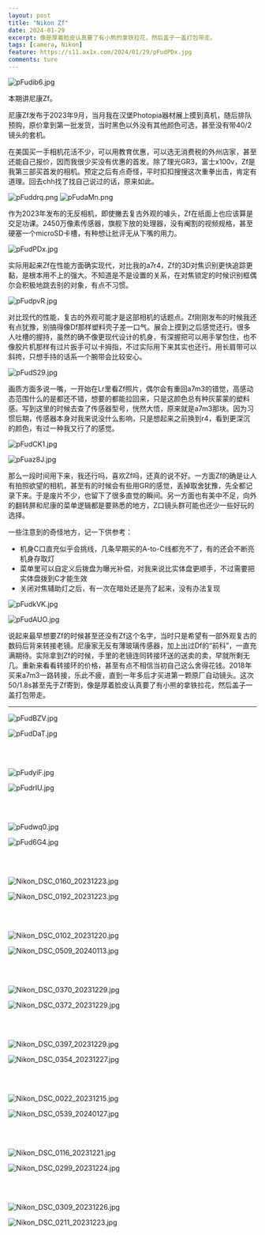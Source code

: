 ```yaml
---
layout: post
title: "Nikon Zf"
date: 2024-01-29
excerpt: 像是厚着脸皮认真要了有小熊的拿铁拉花，然后盖子一盖打包带走。
tags: [camera, Nikon]
feature: https://s11.ax1x.com/2024/01/29/pFudPDx.jpg
comments: ture
---
```




![pFudib6.jpg](https://s11.ax1x.com/2024/01/29/pFudib6.jpg)

本期讲尼康Zf。

尼康Zf发布于2023年9月，当月我在汉堡Photopia器材展上摸到真机，随后排队预购，原价拿到第一批发货，当时黑色以外没有其他颜色可选，甚至没有带40/2镜头的套机。

在美国买一手相机花活不少，可以用教育优惠，可以选无消费税的外州店家，甚至还能自己报价，因而我很少买没有优惠的首发。除了理光GR3，富士x100v，Zf是我第三部买首发的相机。预定之后有点奇怪，平时扣扣搜搜这次重拳出击，肯定有道理。回去chh找了找自己说过的话，原来如此。

![pFuddrq.png](https://s11.ax1x.com/2024/01/29/pFuddrq.png)
![pFudaMn.png](https://s11.ax1x.com/2024/01/29/pFudaMn.png)

作为2023年发布的无反相机，即使撇去复古外观的噱头，Zf在纸面上也应该算是交足功课。2450万像素传感器，旗舰下放的处理器，没有阉割的视频规格，甚至硬塞一个microSD卡槽，有种想让批评无从下嘴的用力。

![pFudPDx.jpg](https://s11.ax1x.com/2024/01/29/pFudPDx.jpg)

实际用起来Zf在性能方面确实现代，对比我的a7r4，Zf的3D对焦识别更快追踪更黏，是根本用不上的强大。不知道是不是设置的关系，在对焦锁定的时候识别框偶尔会积极地跳去别的对象，有点不习惯。

![pFudpvR.jpg](https://s11.ax1x.com/2024/01/29/pFudpvR.jpg)

对比现代的性能，复古的外观可能才是这部相机的话题点。Zf刚刚发布的时候我还有点犹豫，别搞得像Df那样塑料壳子差一口气。展会上摸到之后感觉还行。很多人吐槽的握持，虽然的确不像更现代设计的机身，有深握把可以用手掌包住，也不像胶片机那样有过片扳手可以卡拇指，不过实际用下来其实也还行。用长肩带可以斜挎，只想手持的话系一个腕带会比较安心。

![pFudS29.jpg](https://s11.ax1x.com/2024/01/29/pFudS29.jpg)

画质方面多说一嘴，一开始在Lr里看Zf照片，偶尔会有重回a7m3的错觉，高感动态范围什么的是都还不错，想要的都能拉回来，只是这颜色总有种灰蒙蒙的塑料感。写到这里的时候去查了传感器型号，恍然大悟，原来就是a7m3那块。因为习惯后期，传感器本身对我来说没什么影响，只是想起来之前换到r4，看到更深沉的颜色，有过一种我又行了的感觉。

![pFudCK1.jpg](https://s11.ax1x.com/2024/01/29/pFudCK1.jpg)

![pFuaz8J.jpg](https://s11.ax1x.com/2024/01/29/pFuaz8J.jpg)

那么一段时间用下来，我还行吗，喜欢Zf吗，还真的说不好。一方面Zf的确是让人有拍照欲望的相机，甚至有的时候会有些用GR的感觉，丢掉取舍犹豫，先全都记录下来。于是废片不少，也留下了很多直觉的瞬间。另一方面也有美中不足，向外的翻转屏和尼康的菜单逻辑都是要熟悉的地方，Z口镜头群可能也还少一些好玩的选择。

一些注意到的奇怪地方，记一下供参考：

- 机身C口直充似乎会挑线，几条早期买的A-to-C线都充不了，有的还会不断亮机身存取灯
- 菜单里可以自定义后拨盘为曝光补偿，对我来说比实体盘更顺手，不过需要把实体盘拨到C才能生效
- 关闭对焦辅助灯之后，有一次在暗处还是亮了起来，没有办法复现

![pFudkVK.jpg](https://s11.ax1x.com/2024/01/29/pFudkVK.jpg)

![pFudAUO.jpg](https://s11.ax1x.com/2024/01/29/pFudAUO.jpg)

说起来最早想要Zf的时候甚至还没有Zf这个名字，当时只是希望有一部外观复古的数码后背来转接老镜。尼康家无反有薄玻璃传感器，加上出过Df的“前科”，一直充满期待。实际拿到Zf的时候，手里的老镜连同转接环送的送卖的卖，早就所剩无几。重新来看看转接环的价格，甚至有点不相信当初自己这么舍得花钱。2018年买来a7m3一路转接，乐此不疲，直到一年多后才买进第一颗原厂自动镜头。这次50/1.8s甚至先于Zf寄到，像是厚着脸皮认真要了有小熊的拿铁拉花，然后盖子一盖打包带走。


---


![pFudBZV.jpg](https://s11.ax1x.com/2024/01/29/pFudBZV.jpg)

![pFudDaT.jpg](https://s11.ax1x.com/2024/01/29/pFudDaT.jpg)

<br>
<br>

![pFudyiF.jpg](https://s11.ax1x.com/2024/01/29/pFudyiF.jpg)

![pFudrIU.jpg](https://s11.ax1x.com/2024/01/29/pFudrIU.jpg)

<br>
<br>

![pFudwq0.jpg](https://s11.ax1x.com/2024/01/29/pFudwq0.jpg)

![pFud6G4.jpg](https://s11.ax1x.com/2024/01/29/pFud6G4.jpg)

<br>
<br>

![Nikon_DSC_0160_20231223.jpg](https://s2.loli.net/2024/01/29/aCz6pjxd79BVt4k.jpg)

![Nikon_DSC_0192_20231223.jpg](https://s2.loli.net/2024/01/29/tUCxnVfKk8MD1il.jpg)

<br>
<br>

![Nikon_DSC_0102_20231220.jpg](https://s2.loli.net/2024/01/29/fAJbvtYyiRrahoN.jpg)

![Nikon_DSC_0509_20240113.jpg](https://s2.loli.net/2024/01/29/mtvPf6NeEklz35c.jpg)

<br>
<br>

![Nikon_DSC_0370_20231229.jpg](https://s2.loli.net/2024/01/29/wrm8NqE1Z2gL9JB.jpg)

![Nikon_DSC_0372_20231229.jpg](https://s2.loli.net/2024/01/29/zRr3EbnDFYXmvT6.jpg)

<br>
<br>

![Nikon_DSC_0397_20231229.jpg](https://s2.loli.net/2024/01/29/kLV7ORq8iPBKoZ9.jpg)

![Nikon_DSC_0354_20231227.jpg](https://s2.loli.net/2024/01/29/9jCxXPJur2aVt3y.jpg)

<br>
<br>

![Nikon_DSC_0022_20231215.jpg](https://s2.loli.net/2024/01/29/UrYAOKX8ZQ1I6Tk.jpg)

![Nikon_DSC_0539_20240127.jpg](https://s2.loli.net/2024/01/29/L2bJi1SVrD5WtTh.jpg)

<br>
<br>

![Nikon_DSC_0116_20231221.jpg](https://s2.loli.net/2024/01/29/porWbcfVmGgZ3Q1.jpg)

![Nikon_DSC_0299_20231224.jpg](https://s2.loli.net/2024/01/29/E6zpVFT7LmNO2oC.jpg)

<br>
<br>

![Nikon_DSC_0309_20231226.jpg](https://s2.loli.net/2024/01/29/qMcT7oGeQtrfvmN.jpg)

![Nikon_DSC_0211_20231223.jpg](https://s2.loli.net/2024/01/29/AaZxOjMPWpk5Lsu.jpg)